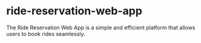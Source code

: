 # ride-reservation-web-app
The Ride Reservation Web App is a simple and efficient platform that allows users to book rides seamlessly.
